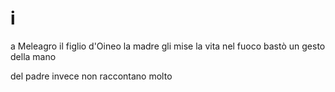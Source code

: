 # i

a Meleagro
il figlio d'Oineo
la madre gli mise la vita nel fuoco
bastò un gesto della mano

del padre invece non raccontano molto
